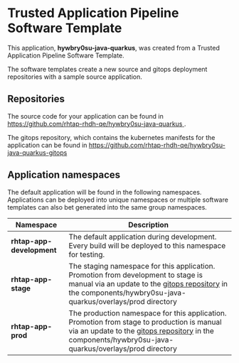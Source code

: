 # Trusted Application Pipeline Software Template

This application, **hywbry0su-java-quarkus**, was created from a Trusted Application Pipeline Software Template.

The software templates create a new source and gitops deployment repositories with a sample source application. 

## Repositories

The source code for your application can be found in [https://github.com/rhtap-rhdh-qe/hywbry0su-java-quarkus ](https://github.com/rhtap-rhdh-qe/hywbry0su-java-quarkus ).
 
The gitops repository, which contains the kubernetes manifests for the application can be found in 
[https://github.com/rhtap-rhdh-qe/hywbry0su-java-quarkus-gitops ](https://github.com/rhtap-rhdh-qe/hywbry0su-java-quarkus-gitops ) 

## Application namespaces 

The default application will be found in the following namespaces. Applications can be deployed into unique namespaces or multiple software templates can also bet generated into the same group namespaces.  

|  Namespace   |  Description   |  
| -------- | -------- |   
| **rhtap-app-development** | The default application during development. Every build will be deployed to this namespace for testing. | 
| **rhtap-app-stage** | The staging namespace for this application. Promotion from development to stage is manual via an update to the [gitops repository](https://github.com/rhtap-rhdh-qe/hywbry0su-java-quarkus-gitops ) in the components/hywbry0su-java-quarkus/overlays/prod directory |  
| **rhtap-app-prod** | The production namespace for this application. Promotion from stage to production is manual via an update to the [gitops repository](https://github.com/rhtap-rhdh-qe/hywbry0su-java-quarkus-gitops ) in the components/hywbry0su-java-quarkus/overlays/prod directory | 